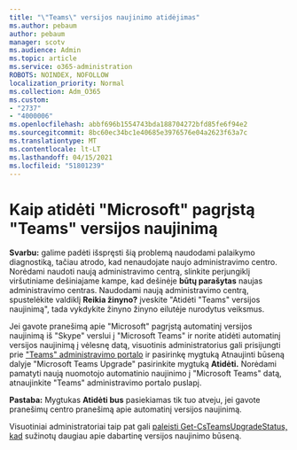 ```yaml
---
title: "\"Teams\" versijos naujinimo atidėjimas"
ms.author: pebaum
author: pebaum
manager: scotv
ms.audience: Admin
ms.topic: article
ms.service: o365-administration
ROBOTS: NOINDEX, NOFOLLOW
localization_priority: Normal
ms.collection: Adm_O365
ms.custom:
- "2737"
- "4000006"
ms.openlocfilehash: abbf696b1554743bda188704272bfd85fe6f94e2
ms.sourcegitcommit: 8bc60ec34bc1e40685e3976576e04a2623f63a7c
ms.translationtype: MT
ms.contentlocale: lt-LT
ms.lasthandoff: 04/15/2021
ms.locfileid: "51801239"
---
```

# <a name="how-to-postpone-the-microsoft-driven-teams-upgrade"></a>Kaip atidėti "Microsoft" pagrįstą "Teams" versijos naujinimą

**Svarbu:** galime padėti išspręsti šią problemą naudodami palaikymo diagnostiką, tačiau atrodo, kad nenaudojate naujo administravimo centro. Norėdami naudoti naują administravimo centrą, slinkite perjungiklį viršutiniame dešiniajame kampe, kad dešinėje **būtų parašytas** naujas administravimo centras. Naudodami naują administravimo centrą, spustelėkite valdiklį **Reikia žinyno?** įveskite "Atidėti "Teams" versijos naujinimą", tada vykdykite žinyno žinyno eilutėje nurodytus veiksmus.

Jei gavote pranešimą apie "Microsoft" pagrįstą automatinį versijos naujinimą iš "Skype" verslui į "Microsoft Teams" ir norite atidėti automatinį versijos naujinimą  į vėlesnę datą, visuotinis administratorius gali prisijungti prie ["Teams" administravimo portalo](https://admin.teams.microsoft.com/dashboard) ir pasirinkę mygtuką Atnaujinti būseną dalyje "Microsoft Teams Upgrade" pasirinkite mygtuką **Atidėti.** Norėdami pamatyti naują nuomotojo automatinio naujinimo į "Microsoft Teams" datą, atnaujinkite "Teams" administravimo portalo puslapį.

**Pastaba:** Mygtukas **Atidėti bus** pasiekiamas tik tuo atveju, jei gavote pranešimų centro pranešimą apie automatinį versijos naujinimą. 

Visuotiniai administratoriai taip pat gali [paleisti Get-CsTeamsUpgradeStatus, kad](https://docs.microsoft.com/powershell/module/skype/get-csteamsupgradestatus?view=skype-ps) sužinotų daugiau apie dabartinę versijos naujinimo būseną.
